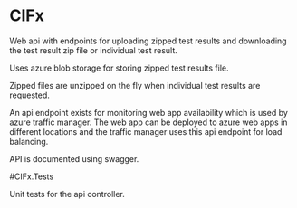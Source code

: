 # CIFx

Web api with endpoints for uploading zipped test results and downloading the test result zip file or individual test result.

Uses azure blob storage for storing zipped test results file.

Zipped files are unzipped on the fly when individual test results are requested.

An api endpoint exists for monitoring web app availability which is used by azure traffic manager. The web app can be deployed to 
azure web apps in different locations and the traffic manager uses this api endpoint for load balancing.

API is documented using swagger.

#CIFx.Tests

Unit tests for the api controller.
